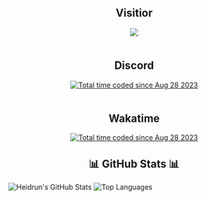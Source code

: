 <h2 align="center">Visitior</h2>
<div align="center">
  <img src="https://profile-counter.glitch.me/img0/count.svg">
</div>
<br />
<h2 align="center">Discord</h2>
<div align="center">
  <a href="https://discord.com/users/1112981662393958401"><img src="https://lanyard.cnrad.dev/api/1112981662393958401" alt="Total time coded since Aug 28 2023" /></a>
</div>
<br />
<h2 align="center">Wakatime</h2>
<div align="center">
  <a href="https://wakatime.com/@e58f03c8-0325-40d4-a589-4edb3ad3115d"><img src="https://wakatime.com/badge/user/e58f03c8-0325-40d4-a589-4edb3ad3115d.svg" alt="Total time coded since Aug 28 2023" /></a>
</div>
<h2 align="center">📊 GitHub Stats 📊</h2>

![Heidrun's GitHub Stats](https://github-readme-stats.vercel.app/api?username=jhnlol&show_icons=true&theme=radical)
![Top Languages](https://github-readme-stats.vercel.app/api/top-langs/?username=jhnlol&show_icons=true&theme=radical)
